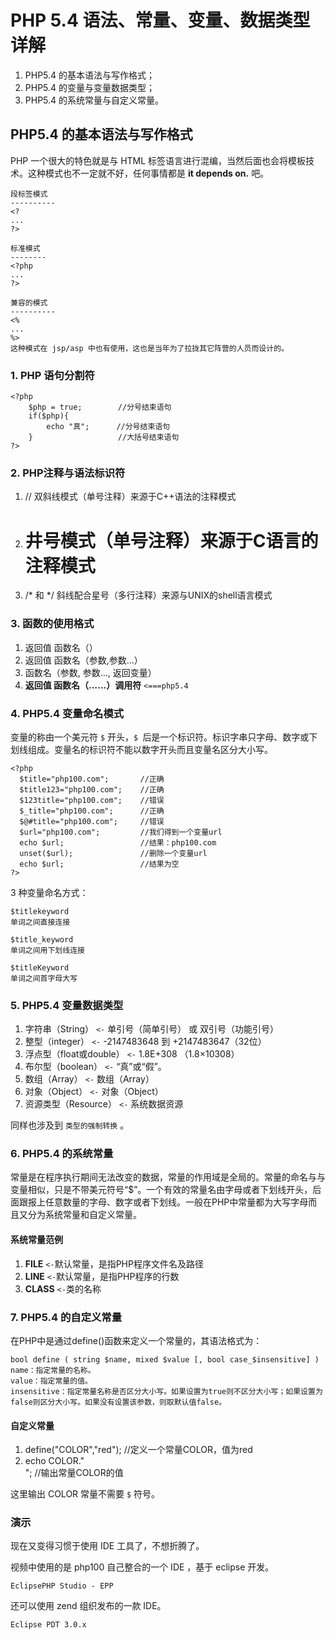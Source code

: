 # PHP 5.4 语法、常量、变量、数据类型详解

 1. PHP5.4 的基本语法与写作格式；
 2. PHP5.4 的变量与变量数据类型；
 3. PHP5.4 的系统常量与自定义常量。

## PHP5.4 的基本语法与写作格式
PHP 一个很大的特色就是与 HTML 标签语言进行混编，当然后面也会将模板技术。这种模式也不一定就不好，任何事情都是 **it depends on.** 吧。

    段标签模式
    ----------
    <?
    ...
    ?>

    标准模式
    --------
    <?php
    ...
    ?>

    兼容的模式
    ----------
    <%
    ...
    %>
    这种模式在 jsp/asp 中也有使用，这也是当年为了拉拢其它阵营的人员而设计的。

### 1. PHP 语句分割符

    <?php            
        $php = true;        //分号结束语句
        if($php){
            echo "真";      //分号结束语句
        }                   //大括号结束语句
    ?>

### 2. PHP注释与语法标识符 

 1. // 双斜线模式（单号注释）来源于C++语法的注释模式
 2. # 井号模式（单号注释）来源于C语言的注释模式
 3. /* 和 */ 斜线配合星号（多行注释）来源与UNIX的shell语言模式

### 3. 函数的使用格式

 1. 返回值  函数名（）
 2. 返回值  函数名（参数,参数…）
 3. 函数名（参数, 参数…, 返回变量）
 4. **返回值  函数名（……）调用符**      `<===php5.4`

### 4. PHP5.4 变量命名模式
变量的称由一个美元符 `$` 开头，`$ `后是一个标识符。标识字串只字母、数字或下划线组成。变量名的标识符不能以数字开头而且变量名区分大小写。

    <?php            
      $title="php100.com";       //正确
      $title123="php100.com";    //正确
      $123title="php100.com";    //错误
      $_title="php100.com";      //正确
      $@#title="php100.com";     //错误
      $url="php100.com";         //我们得到一个变量url
      echo $url;                 //结果：php100.com
      unset($url);               //删除一个变量url
      echo $url;                 //结果为空
    ?>

3 种变量命名方式：

    $titlekeyword
    单词之间直接连接

    $title_keyword  
    单词之间用下划线连接

    $titleKeyword   
    单词之间首字母大写 

### 5. PHP5.4 变量数据类型

 1. 字符串（String）        `<-` 单引号（简单引号） 或 双引号（功能引号）
 2. 整型（integer）         `<-` -2147483648 到 +2147483647（32位）
 3. 浮点型（float或double） `<-` 1.8E+308    （1.8×10308）
 4. 布尔型（boolean）       `<-` “真”或“假”。
 5. 数组（Array）           `<-` 数组（Array）
 6. 对象（Object）          `<-` 对象（Object）
 7. 资源类型（Resource）    `<-` 系统数据资源

同样也涉及到 `类型的强制转换` 。

### 6. PHP5.4 的系统常量
常量是在程序执行期间无法改变的数据，常量的作用域是全局的。常量的命名与与变量相似，只是不带美元符号“$”。一个有效的常量名由字母或者下划线开头，后面跟报上任意数量的字母、数字或者下划线。一般在PHP中常量都为大写字母而且又分为系统常量和自定义常量。

#### 系统常量范例

 1. __FILE__          `<-`默认常量，是指PHP程序文件名及路径
 2. __LINE__          `<-`默认常量，是指PHP程序的行数
 3. __CLASS__         `<-`类的名称

### 7. PHP5.4 的自定义常量
在PHP中是通过define()函数来定义一个常量的，其语法格式为：

    bool define ( string $name, mixed $value [, bool case_$insensitive] )
    name：指定常量的名称。
    value：指定常量的值。
    insensitive：指定常量名称是否区分大小写。如果设置为true则不区分大小写；如果设置为false则区分大小写。如果没有设置该参数，则取默认值false。

#### 自定义常量

 1.   define("COLOR","red"); //定义一个常量COLOR，值为red
 2.   echo COLOR."<br>";     //输出常量COLOR的值

这里输出 COLOR 常量不需要 `$` 符号。

### 演示
现在又变得习惯于使用 IDE 工具了，不想折腾了。

视频中使用的是 php100 自己整合的一个 IDE ，基于 eclipse 开发。

    EclipsePHP Studio - EPP

还可以使用 zend 组织发布的一款 IDE。

    Eclipse PDT 3.0.x

